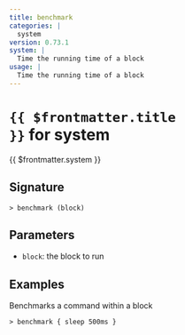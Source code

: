 ```yaml
---
title: benchmark
categories: |
  system
version: 0.73.1
system: |
  Time the running time of a block
usage: |
  Time the running time of a block
---
```


# <code>{{ $frontmatter.title }}</code> for system

<div class='command-title'>{{ $frontmatter.system }}</div>

## Signature

```> benchmark (block)```

## Parameters

 -  `block`: the block to run

## Examples

Benchmarks a command within a block
```shell
> benchmark { sleep 500ms }
```
